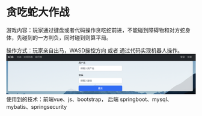 # 贪吃蛇大作战

游戏内容：玩家通过键盘或者代码操作贪吃蛇前进，不能碰到障碍物和对方蛇身体，先碰到的一方判负，同时碰到则算平局。

操作方式：玩家亲自出马，WASD操控方向 或者 通过代码实现机器人操作。
![image](IMG/登录界面.png)
使用到的技术：前端vue、js、bootstrap， 后端 springboot、mysql、mybatis、springsecurity
